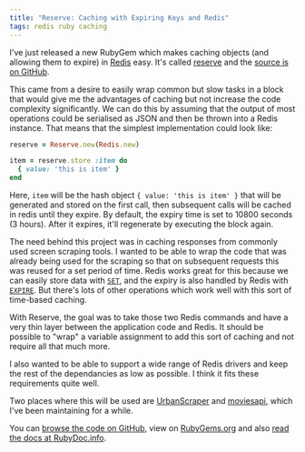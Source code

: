 ```yaml
---
title: "Reserve: Caching with Expiring Keys and Redis"
tags: redis ruby caching
---
```


I've just released a new RubyGem which makes caching objects (and allowing
them to expire) in [Redis][] easy. It's called [reserve][] and the [source is
on GitHub][source].

This came from a desire to easily wrap common but slow tasks in a block that
would give me the advantages of caching but not increase the code complexity
significantly. We can do this by assuming that the output of most operations
could be serialised as JSON and then be thrown into a Redis instance. That means
that the simplest implementation could look like:

```ruby
reserve = Reserve.new(Redis.new)

item = reserve.store :item do
  { value: 'this is item' }
end
```

Here, `item` will be the hash object `{ value: 'this is item' }` that will be
generated and stored on the first call, then subsequent calls will be cached
in redis until they expire. By default, the expiry time is set to 10800 seconds
(3 hours). After it expires, it'll regenerate by executing the block again.

The need behind this project was in caching responses from commonly used screen
scraping tools. I wanted to be able to wrap the code that was already being
used for the scraping so that on subsequent requests this was reused for a
set period of time. Redis works great for this because we can easily store
data with [`SET`][set], and the expiry is also handled by Redis with
[`EXPIRE`][expire]. But there's lots of other operations which work well with
this sort of time-based caching.

With Reserve, the goal was to take those two Redis commands and have a very thin
layer between the application code and Redis. It should be possible to "wrap"
a variable assignment to add this sort of caching and not require all that
much more.

I also wanted to be able to support a wide range of Redis drivers and keep the
rest of the dependancies as low as possible. I think it fits these requirements
quite well.

Two places where this will be used are [UrbanScraper][] and [moviesapi][],
which I've been maintaining for a while.

You can [browse the code on GitHub][source], view on [RubyGems.org][reserve]
and also [read the docs at RubyDoc.info][docs].

[Redis]: http://redis.io
[reserve]: https://rubygems.org/gems/reserve
[source]: https://github.com/nickcharlton/reserve-ruby
[UrbanScraper]: http://urbanscraper.herokuapp.com
[moviesapi]: http://moviesapi.herokuapp.com
[docs]: http://rubydoc.info/github/nickcharlton/reserve-ruby/master/frames
[set]: http://redis.io/commands/set
[expire]: http://redis.io/commands/expire
